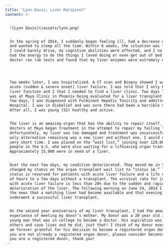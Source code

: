 ```yaml
---
title: "Lynn Davis, Liver Recipient"
content: >-


  ![Lynn Davis](/assets/lynn.png)


  In the spring of 2014, I suddenly began feeling ill, had a decrease of energy,
  and wanted to sleep all the time. Within 6 weeks, the situation was far worse.
  I could barely drive, my cognitive abilities were affected, and I no longer
  had the energy to do the things I loved doing or even get out of bed. My
  doctor ran lab tests and found that my liver enzymes were extremely elevated.




  Two weeks later, I was hospitalized. A CT scan and Biopsy showed I was in
  acute (sudden & severe onset) liver failure. I was told that I only had 5%
  liver function and I that I needed to find a liver clinic. Two days later, I
  was at Mayo Clinic in Phoenix being evaluated for a liver transplant. Within a
  few days, I was diagnosed with Fulminant Hepatic Toxicity and admitted to Mayo
  Hospital. I was in disbelief and was sure there had been a horrible mistake.
  After all, I was young (52) healthy and active.


  The liver is an amazing organ that has the ability to repair itself. The
  doctors at Mayo began treatment in the attempt to repair my failing liver.
  Unfortunately, my liver was too damaged and treatment was unsuccessful. The
  only alternative remaining was a new liver and without one, I would die in a
  very short time. I was placed on the “wait list,” joining over 120,000 other
  people in the U.S. who were also waiting for a lifesaving organ transplant.
  Approximately 15,000 were in need of a liver.


  Over the next few days, my condition deteriorated. They moved me in to ICU and
  changed my status on the organ transplant wait list to “status 1A.” This
  status is reserved for patients with acute liver failure and a life expectancy
  of hours to a few days without a transplant. The survival rate for individuals
  with acute liver failure is less than 20% due to the sudden and rapid
  deterioration of the liver. The following morning on June 24, 2014 I received
  the news that a matching liver had become available and that evening I
  underwent a successful liver transplant.


  On the second year anniversary of my liver transplant, I had the amazing
  experience of meeting my donor’s mother. My donor was a 20 year old incredible
  young man that was in college to become a doctor. His aspiration was to help
  others and save lives and he did, just that! I think of my donor every day and
  am forever grateful for his decision to become a registered organ donor. If
  you are not already a registered organ donor, please consider becoming one. If
  you are a registered donor, thank you!
---
```

